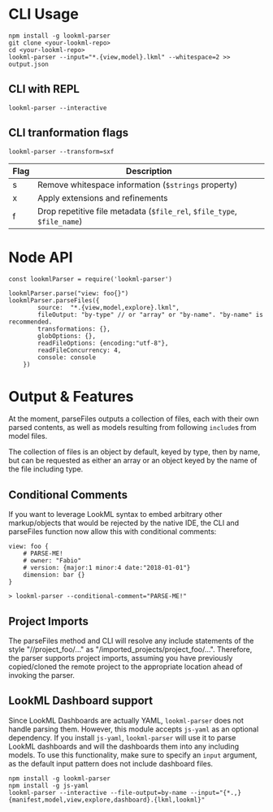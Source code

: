 
# CLI Usage

```
npm install -g lookml-parser
git clone <your-lookml-repo>
cd <your-lookml-repo>
lookml-parser --input="*.{view,model}.lkml" --whitespace=2 >> output.json
```

## CLI with REPL

```
lookml-parser --interactive
```

## CLI tranformation flags

```
lookml-parser --transform=sxf
```

| Flag | Description |
|---|---|
| s | Remove whitespace information (`$strings` property) |
| x | Apply extensions and refinements
| f | Drop repetitive file metadata (`$file_rel`, `$file_type`, `$file_name`) |

# Node API

```
const lookmlParser = require('lookml-parser')

lookmlParser.parse("view: foo{}")
lookmlParser.parseFiles({
		source:  "*.{view,model,explore}.lkml",
		fileOutput: "by-type" // or "array" or "by-name". "by-name" is recommended. 
		transformations: {},	
		globOptions: {},
		readFileOptions: {encoding:"utf-8"},
		readFileConcurrency: 4,
		console: console
	})
```

# Output & Features

At the moment, parseFiles outputs a collection of files, each with their
own parsed contents, as well as models resulting from following `include`s from model files.

The collection of files is an object by default, keyed by type, then by name, but can be requested as
either an array or an object keyed by the name of the file including type.

## Conditional Comments
If you want to leverage LookML syntax to embed arbitrary other markup/objects that would
be rejected by the native IDE, the CLI and parseFiles function now allow this
 with conditional comments:

```
view: foo {
	# PARSE-ME!
	# owner: "Fabio"
	# version: {major:1 minor:4 date:"2018-01-01"}
	dimension: bar {}
}

> lookml-parser --conditional-comment="PARSE-ME!"
```

## Project Imports

The parseFiles method and CLI will resolve any include statements of the style "//project_foo/..." as "/imported_projects/project_foo/...". Therefore, the parser supports project imports, assuming you have previously copied/cloned the remote project to the appropriate location ahead of invoking the parser.

## LookML Dashboard support

Since LookML Dashboards are actually YAML, `lookml-parser` does not handle parsing them. However, this module accepts `js-yaml` as an optional dependency. If you install `js-yaml`, `lookml-parser` will use it to parse LookML dashboards and will the dashboards them into any including models. To use this functionality, make sure to specify an `input` argument, as the default input pattern does not include dashboard files.

```
npm install -g lookml-parser
npm install -g js-yaml
lookml-parser --interactive --file-output=by-name --input="{*.,}{manifest,model,view,explore,dashboard}.{lkml,lookml}"
```
